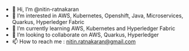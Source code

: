 - 👋 Hi, I’m @nitin-ratnakaran
- 👀 I’m interested in AWS, Kubernetes, Openshift, Java, Microservices, Quarkus, Hyperledger Fabric
- 🌱 I’m currently learning AWS, Kubernetes and Hyperledger Fabric
- 💞️ I’m looking to collaborate on AWS, Quarkus, Hyperledger
- 📫 How to reach me : nitin.ratnakaran@gmail.com

<!---
nitin-ratnakaran/nitin-ratnakaran is a ✨ special ✨ repository because its `README.md` (this file) appears on your GitHub profile.
You can click the Preview link to take a look at your changes.
--->
